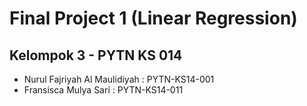 # Final Project 1 (Linear Regression)

## Kelompok 3 - PYTN KS 014

- Nurul Fajriyah Al Maulidiyah  : PYTN-KS14-001 
- Fransisca Mulya Sari          : PYTN-KS14-011
